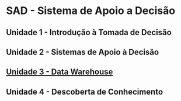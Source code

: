# SAD - Sistema de Apoio a Decisão

## Unidade 1 - Introdução à Tomada de Decisão
## Unidade 2 - Sistemas de Apoio à Decisão
## [Unidade 3 - Data Warehouse](https://medium.com/@aasouzaconsult/aprofundando-em-data-warehouse-65ed2bca9a33)
## Unidade 4 - Descoberta de Conhecimento
